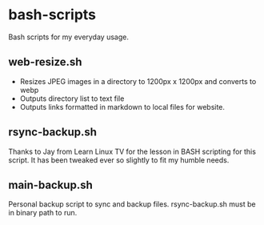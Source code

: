 # bash-scripts

Bash scripts for my everyday usage.

## web-resize.sh

- Resizes JPEG images in a directory to 1200px x 1200px and converts to webp
- Outputs directory list to text file
- Outputs links formatted in markdown to local files for website.

## rsync-backup.sh
    
Thanks to Jay from Learn Linux TV for the lesson in BASH scripting for this script. 
It has been tweaked ever so slightly to fit my humble needs.

## main-backup.sh

Personal backup script to sync and backup files.
rsync-backup.sh must be in binary path to run.

